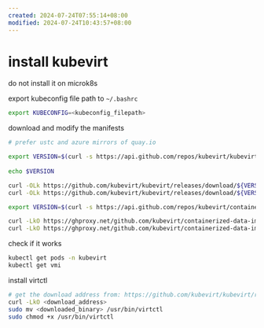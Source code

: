 ```yaml
---
created: 2024-07-24T07:55:14+08:00
modified: 2024-07-24T10:43:57+08:00
---
```


# install kubevirt

do not install it on microk8s

export kubeconfig file path to `~/.bashrc`

```bash
export KUBECONFIG=<kubeconfig_filepath>
```

download and modify the manifests

```bash
# prefer ustc and azure mirrors of quay.io

export VERSION=$(curl -s https://api.github.com/repos/kubevirt/kubevirt/releases | grep tag_name | grep -v -- '-rc' | head -1 | awk -F': ' '{print $2}' | sed 's/,//' | xargs)
    
echo $VERSION

curl -OLk https://github.com/kubevirt/kubevirt/releases/download/${VERSION}/kubevirt-operator.yaml
curl -OLk https://github.com/kubevirt/kubevirt/releases/download/${VERSION}/kubevirt-cr.yaml

export VERSION=$(curl -s https://api.github.com/repos/kubevirt/containerized-data-importer/releases | grep tag_name | grep -v -- '-rc' | head -1 | awk -F': ' '{print $2}' | sed 's/,//' | xargs)

curl -LkO https://ghproxy.net/github.com/kubevirt/containerized-data-importer/releases/download/$VERSION/cdi-operator.yaml
curl -LkO https://ghproxy.net/github.com/kubevirt/containerized-data-importer/releases/download/$VERSION/cdi-cr.yaml
```

check if it works

```bash
kubectl get pods -n kubevirt
kubectl get vmi
```

install virtctl 

```bash
# get the download address from: https://github.com/kubevirt/kubevirt/releases/
curl -LkO <download_address>
sudo mv <downloaded_binary> /usr/bin/virtctl
sudo chmod +x /usr/bin/virtctl
```
